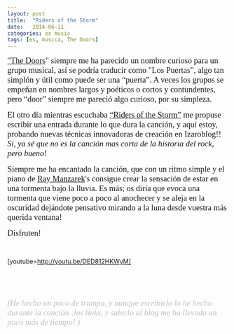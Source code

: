```yaml
---
layout: post
title:  "Riders of the Storm"
date:   2014-06-11
categories: es music 
tags: [es, musica, The Doors]
---
```

<span style="font-family:'Ubuntu Light';"><span style="font-size:14pt;"><a title="Doors" href="https://es.wikipedia.org/wiki/The_Doors" target="_blank">"The Doors</a>" siempre me ha parecido un nombre curioso para un grupo musical, así se podría traducir como "Los Puertas”, algo tan simplón y útil como puede ser una “puerta”. A veces los grupos se empeñan en nombres largos y poéticos o cortos y contundentes, pero “door” siempre me pareció algo curioso, por su simpleza.</span></span>
<!--more-->
<span style="font-family:'Ubuntu Light';"><span style="font-size:14pt;">El otro día mientras escuchaba <a title="Riders of the Storm" href="“Riders%20of the Storm”" target="_blank">“Riders of the Storm”</a> me propuse escribir una entrada durante lo que dura la canción, y aquí estoy, probando nuevas técnicas innovadoras de creación en Izaroblog!!
<em>Si, ya sé que no es la canción mas corta de la historia del rock, pero bueno</em>!</span></span>

<span style="font-family:'Ubuntu Light';"><span style="font-size:14pt;">Siempre me ha encantado la canción, que con un ritmo simple y el piano de <a title="Manzarek" href="https://es.wikipedia.org/wiki/Ray_Manzarek" target="_blank">Ray Manzarek</a>'s consigue crear la sensación de estar en una tormenta bajo la lluvia. Es más; os diría que evoca una tormenta que viene poco a poco al anochecer y se aleja en la oscuridad dejándote pensativo mirando a la luna desde vuestra más querida ventana!</span></span>

<span style="font-family:'Ubuntu Light';"><span style="font-size:14pt;">Disfruten!</span></span>

&nbsp;

[youtube=http://youtu.be/DED812HKWyM]

&nbsp;

&nbsp;

<span style="color:#c0c0c0;"><em><span style="font-family:'Ubuntu Light';"><span style="font-size:14pt;">(He hecho un poco de trampa, y aunque escribirlo lo he hecho durante la canción ;los links, y subirlo al blog me ha llevado un poco más de tiempo! )</span></span></em></span>
